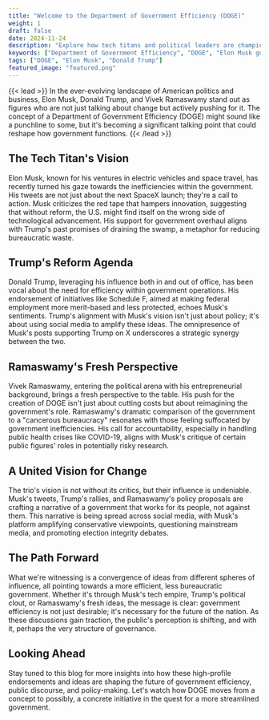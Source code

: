 ```yaml
---
title: "Welcome to the Department of Government Efficiency (DOGE)"
weight: 1
draft: false
date: 2024-11-24
description: "Explore how tech titans and political leaders are championing the Department of Government Efficiency (DOGE) to revolutionize bureaucracy and restore government effectiveness."
keywords: ["Department of Government Efficiency", "DOGE", "Elon Musk government reform", "Trump drain the swamp", "Vivek Ramaswamy bureaucracy", "government modernization"]
tags: ["DOGE", "Elon Musk", "Donald Trump"]
featured_image: "featured.png"
---
```


{{< lead >}}
In the ever-evolving landscape of American politics and business, Elon Musk, Donald Trump, and Vivek Ramaswamy stand out as figures who are not just talking about change but actively pushing for it. The concept of a Department of Government Efficiency (DOGE) might sound like a punchline to some, but it's becoming a significant talking point that could reshape how government functions.
{{< /lead >}}

## The Tech Titan's Vision

Elon Musk, known for his ventures in electric vehicles and space travel, has recently turned his gaze towards the inefficiencies within the government. His tweets are not just about the next SpaceX launch; they're a call to action. Musk criticizes the red tape that hampers innovation, suggesting that without reform, the U.S. might find itself on the wrong side of technological advancement. His support for government overhaul aligns with Trump's past promises of draining the swamp, a metaphor for reducing bureaucratic waste.

## Trump's Reform Agenda

Donald Trump, leveraging his influence both in and out of office, has been vocal about the need for efficiency within government operations. His endorsement of initiatives like Schedule F, aimed at making federal employment more merit-based and less protected, echoes Musk's sentiments. Trump's alignment with Musk's vision isn't just about policy; it's about using social media to amplify these ideas. The omnipresence of Musk's posts supporting Trump on X underscores a strategic synergy between the two.

## Ramaswamy's Fresh Perspective

Vivek Ramaswamy, entering the political arena with his entrepreneurial background, brings a fresh perspective to the table. His push for the creation of DOGE isn't just about cutting costs but about reimagining the government's role. Ramaswamy's dramatic comparison of the government to a "cancerous bureaucracy" resonates with those feeling suffocated by government inefficiencies. His call for accountability, especially in handling public health crises like COVID-19, aligns with Musk's critique of certain public figures' roles in potentially risky research.

## A United Vision for Change

The trio's vision is not without its critics, but their influence is undeniable. Musk's tweets, Trump's rallies, and Ramaswamy's policy proposals are crafting a narrative of a government that works for its people, not against them. This narrative is being spread across social media, with Musk's platform amplifying conservative viewpoints, questioning mainstream media, and promoting election integrity debates.

## The Path Forward

What we're witnessing is a convergence of ideas from different spheres of influence, all pointing towards a more efficient, less bureaucratic government. Whether it's through Musk's tech empire, Trump's political clout, or Ramaswamy's fresh ideas, the message is clear: government efficiency is not just desirable; it's necessary for the future of the nation. As these discussions gain traction, the public's perception is shifting, and with it, perhaps the very structure of governance.

## Looking Ahead

Stay tuned to this blog for more insights into how these high-profile endorsements and ideas are shaping the future of government efficiency, public discourse, and policy-making. Let's watch how DOGE moves from a concept to possibly, a concrete initiative in the quest for a more streamlined government.